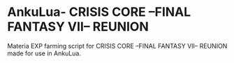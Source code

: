 # AnkuLua- CRISIS CORE –FINAL FANTASY VII– REUNION

Materia EXP farming script for CRISIS CORE –FINAL FANTASY VII– REUNION made for use in AnkuLua.
